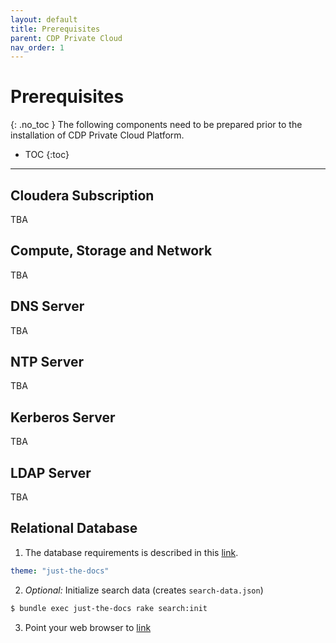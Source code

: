 ```yaml
---
layout: default
title: Prerequisites
parent: CDP Private Cloud
nav_order: 1
---
```


# Prerequisites
{: .no_toc }
The following components need to be prepared prior to the installation of CDP Private Cloud Platform.

- TOC
{:toc}

---

## Cloudera Subscription

TBA

## Compute, Storage and Network

TBA

## DNS Server

TBA

## NTP Server

TBA

## Kerberos Server
TBA

## LDAP Server
TBA

## Relational Database
1. The database requirements is described in this [link](https://docs.cloudera.com/cdp-private-cloud-base/7.1.7/installation/topics/cdpdc-database-requirements.html).
  ```yaml
  theme: "just-the-docs"
  ```

2. _Optional:_ Initialize search data (creates `search-data.json`)
  ```bash
  $ bundle exec just-the-docs rake search:init
  ```


3. Point your web browser to [link](https://docs.cloudera.com/cdp-private-cloud-base/7.1.7/installation/topics/cdpdc-database-requirements.html)